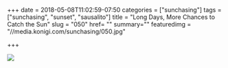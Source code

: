 +++
date = 2018-05-08T11:02:59-07:50
categories = ["sunchasing"]
tags = ["sunchasing", "sunset", "sausalito"]
title = "Long Days, More Chances to Catch the Sun"
slug = "050"
href= ""
summary=""
featuredimg = "//media.konigi.com/sunchasing/050.jpg"

+++

<img src="//media.konigi.com/sunchasing/050.jpg" />
